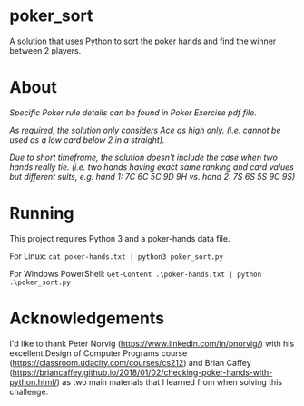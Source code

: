 # poker_sort
A solution that uses Python to sort the poker hands and find the winner between 2 players.

# About
*Specific Poker rule details can be found in Poker Exercise pdf file.*

*As required, the solution only considers Ace as high only. (i.e. cannot be used as a low card below 2 in a straight).*

*Due to short timeframe, the solution doesn't include the case when two hands really tie. (i.e. two hands having exact same ranking and card values but different suits, e.g. hand 1: 7C 6C 5C 9D 9H vs. hand 2: 7S 6S 5S 9C 9S)*

# Running
This project requires Python 3 and a poker-hands data file.

For Linux: `cat poker-hands.txt | python3 poker_sort.py`

For Windows PowerShell: `Get-Content .\poker-hands.txt | python .\poker_sort.py`

# Acknowledgements
I'd like to thank Peter Norvig (https://www.linkedin.com/in/pnorvig/) with his excellent Design of Computer Programs course (https://classroom.udacity.com/courses/cs212) and Brian Caffey (https://briancaffey.github.io/2018/01/02/checking-poker-hands-with-python.html/) as two main materials that I learned from when solving this challenge.  
